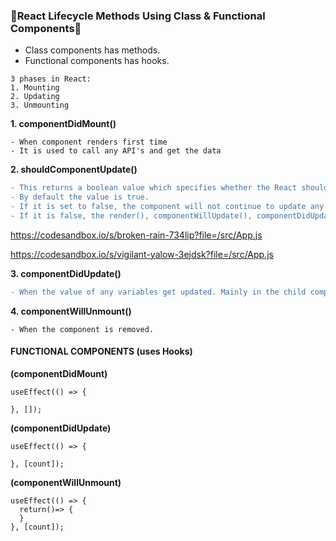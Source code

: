 ### 🔸React Lifecycle Methods Using Class & Functional Components🔸

- Class components has methods.
- Functional components has hooks.

```
3 phases in React:
1. Mounting 
2. Updating 
3. Unmounting
```

**1. componentDidMount()**
```
- When component renders first time
- It is used to call any API's and get the data
```

**2. shouldComponentUpdate()**
```diff
- This returns a boolean value which specifies whether the React should continue with the rendering or not.
- By default the value is true.
- If it is set to false, the component will not continue to update any state value.
- If it is false, the render(), componentWillUpdate(), componentDidUpdate() will not be called.
```
https://codesandbox.io/s/broken-rain-734lip?file=/src/App.js

https://codesandbox.io/s/vigilant-yalow-3ejdsk?file=/src/App.js



**3. componentDidUpdate()**
```diff
- When the value of any variables get updated. Mainly in the child component.
```
**4. componentWillUnmount()**
```
- When the component is removed.
```


#### FUNCTIONAL COMPONENTS (uses Hooks)
**(componentDidMount)**
```
useEffect(() => {

}, []);
```
**(componentDidUpdate)**
```
useEffect(() => {

}, [count]);
```
**(componentWillUnmount)**
```
useEffect(() => {
  return()=> {
  }
}, [count]);
```
